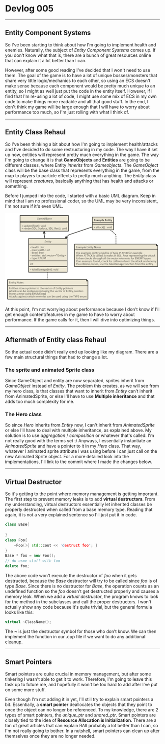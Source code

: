 # Devlog 005

***

## Entity Component Systems

So I've been starting to think about how I'm going to implement health and enemies. Naturally, the subject of *Entity Component Systems* comes up. If you don't know what that is, there are a bunch of great resources online that can explain it a lot better than I can.

However, after some good reading I've decided that I won't need to use them. The goal of the game is to have a lot of unique bosses/monsters that share very little logic/mechanics to each other, so using an ECS doesn't make sense because each component would be pretty much unique to an entity, so I might as well just put the code in the entity itself. However, if I find that I'm re-using a lot of code, I might use some mix of ECS in my own code to make things more readable and all that good stuff. In the end, I don't think my game will be large enough that I will have to worry about performance too much, so I'm just rolling with what I think of.

***

## Entity Class Rehaul

So I've been thinking a bit about how I'm going to implement health/attacks and I've decided to do some restructuring in my code. The way I have it set up now, entities will represent pretty much everything in the game. The way I'm going to change it is that **GameObjects** and **Entities** are going to be different classes, where Entity *inherits* from *Gameobjects*. The *GameObject* class will be the base class that represents everything in the game, from the map to players to particle effects to pretty much anything. The *Entity* class will represent *creatures*, basically anything that has health and attacks or something.

Before I jumped into the code, I started with a basic UML diagram. Keep in mind that I am no professional coder, so the UML may be very inconsistent, I'm not sure if it's even UML.

![UML Diagram of Entity class](../UML/Entity.png)

At this point, I'm not worrying about performance because I don't know if I'll get enough content/features in my game to have to worry about performance. If the game calls for it, then I will dive into optimizing things.

***

## Aftermath of Entity class Rehaul

So the actual code didn't really end up looking like my diagram. There are a few main structural things that had to change a lot.

### The sprite and animated Sprite class

Since GameObject and entity are now separated, sprites inherit from *GameObject* instead of *Entity*. The problem this creates, as we will see from my hero class, is that classes that want to inherit from *Entity* can't inherit from AnimatedSprite, or else I'll have to use **Multiple inheritance** and that adds too much complexity for me.

### The Hero class

So since *Hero* inherits from *Entity* now, I can't inherit from *AnimatedSprite* or else I'll have to deal with multiple inheritance, as explained above. My solution is to use *aggregation* / *composition* or whatever that's called. I'm not really good with the terms yet :/ Anyways, I essentially instantiate an *AnimatedSprite* and have a pointer to it in my *Hero* class. That way, whatever I animated sprite attribute I was using before I can just call on the new Animated Sprite object. For a more detailed look into the implementations, I'll link to the commit where I made the changes below.

***

## Virtual Destructor

So it's getting to the point where memory management is getting important. The first step to prevent memory leaks is to add **virtual destructors**. From my understanding, virtual destructors essentially let inherited classes be properly destructed when called from a base memory type. Reading that again, it is not a very explained sentence so I'll just put it in code.
```c++
class Base{

}
class Foo{
    ~Foo(){ std::cout << 'destruct foo'; }
}
Base * foo = new Foo();
// do osme stuff with foo
delete foo;
```
The above code won't execute the destructor of *foo* when it gets destructed, because the *Base* destructor will try to be called since *foo* is of type *Base*. Since there is no destructor for *Base*, the operation counts as an undefined function so the *foo* doesn't get destructed properly and causes a memory leak. When we add a *virtual destructor*, the program knows to look for the method in the subclasses and call the proper destructors. I won't actually show any code because it's quite trivial, but the general formula looks like this:
```c++
virtual ~ClassName();
```
The **~** is just the destructor symbol for those who don't know. We can then implement the function in our .cpp file if we want to do any additional cleanup.

***

## Smart Pointers

Smart pointers are quite crucial in memory management, but after some tinkering I wasn't able to get it to work. Therefore, I'm going to leave this task up to future me, and hopefully it won't be too hard to add after I've put on some more stuff.

Even though I'm not adding it in yet, I'll still try to explain smart pointers a bit. Essentially, a **smart pointer** deallocates the objects that they point to once the object can no longer be referenced. To my knowledge, there are 2 types of smart pointers, the *unique_ptr* and *shared_ptr*. Smart pointers are closely tied to the idea of **Resource Allocation is Initialization**. There are a ton of great articles that can explain RAII probably a lot better than I can, so I'm not really going to bother. In a nutshell, smart pointers can clean up after themselves once they are no longer needed.
